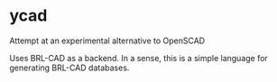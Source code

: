 ycad
====

Attempt at an experimental alternative to OpenSCAD

Uses BRL-CAD as a backend. In a sense, this is a simple
language for generating BRL-CAD databases.
